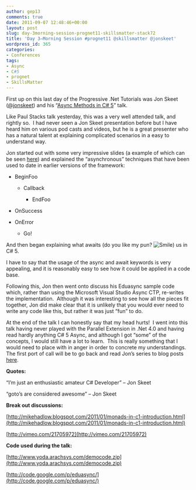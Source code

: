 ```yaml
---
author: gep13
comments: true
date: 2011-09-07 12:48:46+00:00
layout: post
slug: day-3morning-session-prognet11-skillsmatter-stack72
title: 'Day 3–Morning Session #prognet11 @skillsmatter @jonskeet'
wordpress_id: 365
categories:
- Conferences
tags:
- Async
- C#5
- prognet
- SkillsMatter
---
```


First up on this last day of the Progressive .Net Tutorials was Jon Skeet ([@jonskeet](http://twitter.com/#!/jonskeet)) and his “[Async Methods in C# 5](http://skillsmatter.com/podcast/ajax-ria/async-methods-in-c-sharp-5-2389)” talk.

Like Paul Stacks talk yesterday, this was a very well attended talk, and rightly so.  I had never seen a Jon Skeet presentation before but I have heard him on various pod casts and videos, but he is a great presenter who has a natural talent at explaining complicated scenarios in a easy to understand way.

Jon started out with some very impressive slides (a example of which can be seen [here](http://msmvps.com/blogs/jon_skeet/archive/2011/05/08/eduasync-part-1-introduction.aspx)) and explained the “asynchronous” techniques that have been used to date in earlier versions of the framework:



	
  * BeginFoo

	
    * Callback

	
      * EndFoo









	
  * OnSuccess

	
  * OnError


	
    * Go!



And then began explaining what awaits (do you like my pun? ![Smile](http://www.gep13.co.uk/blog/wp-content/uploads/184b90d28369_BB7D/wlEmoticon-smile.png)) us in C# 5.

I have to say that the usage of the async and await keywords is very appealing, and it is reasonably easy to see how it could be applied in a code base.

Following this, Jon then went onto discuss his Eduasync sample code which, rather than using the Microsoft Visual Studio Async CTP, re-writes the implementation.  Although it was interesting to see how all the pieces fit together, Jon did make clear that it is unlikely that you would ever need to write any code like this, but rather it was just “fun” to do.

At the end of the talk I can honestly say that my head hurts!  I went into this talk having never played with the Parallel Extension in .Net 4.0 and having read hardly anything C# 5 Async, and although I got “some” of the concepts, I would still have a lot to learn.  This is really something that I would need to place with in anger in order to concrete my understandings.  The first port of call will be to go back and read Jon’s series to blog posts [here](http://msmvps.com/blogs/jon_skeet/archive/tags/Eduasync/default.aspx).

**Quotes:**

“I’m just an enthusiastic amateur C# Developer” – Jon Skeet

“goto’s are considered awesome” – Jon Skeet

**Break out discussions:**

[http://mikehadlow.blogspot.com/2011/01/monads-in-c1-introduction.html](http://mikehadlow.blogspot.com/2011/01/monads-in-c1-introduction.html)

[http://vimeo.com/21705972](http://vimeo.com/21705972)

**Code used during the talk:**

[http://www.yoda.arachsys.com/democode.zip](http://www.yoda.arachsys.com/democode.zip)

[http://code.google.com/p/eduasync/](http://code.google.com/p/eduasync/)
